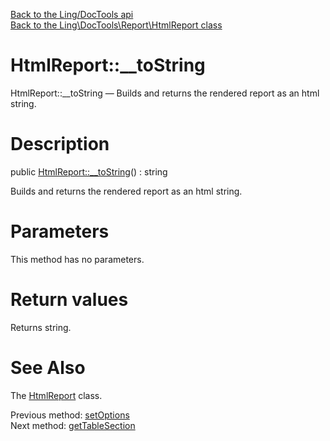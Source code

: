 [Back to the Ling/DocTools api](https://github.com/lingtalfi/DocTools/blob/master/doc/api/Ling/DocTools.md)<br>
[Back to the Ling\DocTools\Report\HtmlReport class](https://github.com/lingtalfi/DocTools/blob/master/doc/api/Ling/DocTools/Report/HtmlReport.md)


HtmlReport::__toString
================



HtmlReport::__toString — Builds and returns the rendered report as an html string.




Description
================


public [HtmlReport::__toString](https://github.com/lingtalfi/DocTools/blob/master/doc/api/Ling/DocTools/Report/HtmlReport/__toString.md)() : string




Builds and returns the rendered report as an html string.




Parameters
================

This method has no parameters.


Return values
================

Returns string.








See Also
================

The [HtmlReport](https://github.com/lingtalfi/DocTools/blob/master/doc/api/Ling/DocTools/Report/HtmlReport.md) class.

Previous method: [setOptions](https://github.com/lingtalfi/DocTools/blob/master/doc/api/Ling/DocTools/Report/HtmlReport/setOptions.md)<br>Next method: [getTableSection](https://github.com/lingtalfi/DocTools/blob/master/doc/api/Ling/DocTools/Report/HtmlReport/getTableSection.md)<br>

